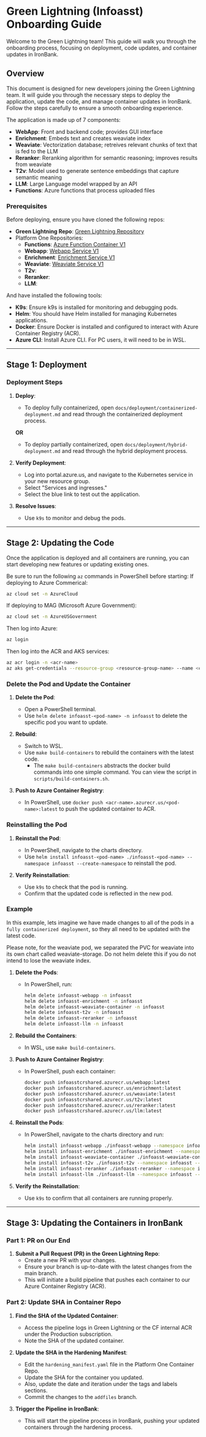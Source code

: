 # Green Lightning (Infoasst) Onboarding Guide

Welcome to the Green Lightning team! This guide will walk you through the onboarding process, focusing on deployment, code updates, and container updates in IronBank.

## Overview
This document is designed for new developers joining the Green Lightning team. It will guide you through the necessary steps to deploy the application, update the code, and manage container updates in IronBank. Follow the steps carefully to ensure a smooth onboarding experience.

The application is made up of 7 components:

- **WebApp**: Front and backend code; provides GUI interface
- **Enrichment**: Embeds text and creates weaviate index
- **Weaviate**: Vectorization database; retreives relevant chunks of text that is fed to the LLM
- **Reranker**: Reranking algorithm for semantic reasoning; improves results from weaviate
- **T2v**: Model used to generate sentence embeddings that capture semantic meaning
- **LLM**: Large Language model wrapped by an API 
- **Functions**: Azure functions that process uploaded files


### Prerequisites
Before deploying, ensure you have cloned the following repos:
   - **Green Lightning Repo**: [Green Lightning Repository](https://cloudfitsoftware.visualstudio.com/CloudFit/_git/CloudFit.GreenLightning)
   - Platform One Repositories:
      - **Functions**: [Azure Function Container V1](https://repo1.dso.mil/dsop/cloudfit/ai/azure-function-container-v1.git)
      - **Webapp**: [Webapp Service V1](https://repo1.dso.mil/dsop/cloudfit/ai/webapp-front-end-v1.git)
      - **Enrichment**: [Enrichment Service V1](https://repo1.dso.mil/dsop/cloudfit/ai/enrichment-services-v1.git)
      - **Weaviate**: [Weaviate Service V1](https://repo1.dso.mil/dsop/cloudfit/ai/weaviate-v1.git)
      - **T2v**:
      - **Reranker**:
      - **LLM**:

And have installed the following tools:
   - **K9s**: Ensure k9s is installed for monitoring and debugging pods. 
   - **Helm**: You should have Helm installed for managing Kubernetes applications.
   - **Docker**: Ensure Docker is installed and configured to interact with Azure Container Registry (ACR).
   - **Azure CLI**: Install Azure CLI. For PC users, it will need to be in WSL.

---

## Stage 1: Deployment

### Deployment Steps

1. **Deploy**:
   - To deploy fully containerized, open `docs/deployment/containerized-deployment.md` and read through the containerized deployment process.
   
   **OR**
   
   - To deploy partially containerized, open `docs/deployment/hybrid-deployment.md` and read through the hybrid deployment process.

2. **Verify Deployment**:
   - Log into portal.azure.us, and navigate to the Kubernetes service in your new resource group.
   - Select "Services and ingresses."
   - Select the blue link to test out the application.

3. **Resolve Issues**:
   - Use `k9s` to monitor and debug the pods.

---

## Stage 2: Updating the Code

Once the application is deployed and all containers are running, you can start developing new features or updating existing ones.

Be sure to run the following `az` commands in PowerShell before starting: 
If deploying to Azure Commerical:
```bash
az cloud set -n AzureCloud
```
If deploying to MAG (Microsoft Azure Government):
```bash
az cloud set -n AzureUSGovernment
```
Then log into Azure:
```bash
az login
```
Then log into the ACR and AKS services:
```bash
az acr login -n <acr-name>
az aks get-credentials --resource-group <resource-group-name> --name <cluster-name>
```

### Delete the Pod and Update the Container

1. **Delete the Pod**:
   - Open a PowerShell terminal.
   - Use `helm delete infoasst-<pod-name> -n infoasst` to delete the specific pod you want to update.

2. **Rebuild**:
   - Switch to WSL.
   - Use `make build-containers` to rebuild the containers with the latest code.
      - The `make build-containers` abstracts the docker build commands into one simple command. You can view the script in `scripts/build-containers.sh`.

3. **Push to Azure Container Registry**:
   - In PowerShell, use `docker push <acr-name>.azurecr.us/<pod-name>:latest` to push the updated container to ACR.

### Reinstalling the Pod

1. **Reinstall the Pod**:
   - In PowerShell, navigate to the charts directory.
   - Use `helm install infoasst-<pod-name> ./infoasst-<pod-name> --namespace infoasst --create-namespace` to reinstall the pod.

2. **Verify Reinstallation**:
   - Use `k9s` to check that the pod is running.
   - Confirm that the updated code is reflected in the new pod.

### Example
In this example, lets imagine we have made changes to all of the pods in a `fully containerized deployment`, so they all need to be updated with the latest code.

Please note, for the weaviate pod, we separated the PVC for weaviate into its own chart called weaviate-storage. Do not helm delete this if you do not intend to lose the weaviate index.  

1. **Delete the Pods**:
   - In PowerShell, run:
     ```bash
     helm delete infoasst-webapp -n infoasst
     helm delete infoasst-enrichment -n infoasst
     helm delete infoasst-weaviate-container -n infoasst
     helm delete infoasst-t2v -n infoasst
     helm delete infoasst-reranker -n infoasst
     helm delete infoasst-llm -n infoasst
     ```

2. **Rebuild the Containers**:
   - In WSL, use `make build-containers`.

3. **Push to Azure Container Registry**:
   - In PowerShell, push each container:
     ```bash
     docker push infoasstcrshared.azurecr.us/webapp:latest
     docker push infoasstcrshared.azurecr.us/enrichment:latest
     docker push infoasstcrshared.azurecr.us/weaviate:latest
     docker push infoasstcrshared.azurecr.us/t2v:latest
     docker push infoasstcrshared.azurecr.us/reranker:latest
     docker push infoasstcrshared.azurecr.us/llm:latest
     ```

4. **Reinstall the Pods**:
   - In PowerShell, navigate to the charts directory and run:
     ```bash
     helm install infoasst-webapp ./infoasst-webapp --namespace infoasst --create-namespace
     helm install infoasst-enrichment ./infoasst-enrichment --namespace infoasst --create-namespace
     helm install infoasst-weaviate-container ./infoasst-weaviate-container --namespace infoasst --create-namespace
     helm install infoasst-t2v ./infoasst-t2v --namespace infoasst --create-namespace
     helm install infoasst-reranker ./infoasst-reranker --namespace infoasst --create-namespace
     helm install infoasst-llm ./infoasst-llm --namespace infoasst --create-namespace
     ```

5. **Verify the Reinstallation**:
   - Use `k9s` to confirm that all containers are running properly.

---

## Stage 3: Updating the Containers in IronBank

### Part 1: PR on Our End

1. **Submit a Pull Request (PR) in the Green Lightning Repo**:
   - Create a new PR with your changes.
   - Ensure your branch is up-to-date with the latest changes from the main branch.
   - This will initiate a build pipeline that pushes each container to our Azure Container Registry (ACR).

### Part 2: Update SHA in Container Repo

1. **Find the SHA of the Updated Container**:
   - Access the pipeline logs in Green Lightning or the CF internal ACR under the Production subscription.
   - Note the SHA of the updated container.

2. **Update the SHA in the Hardening Manifest**:
   - Edit the `hardening_manifest.yaml` file in the Platform One Container Repo.
   - Update the SHA for the container you updated.
   - Also, update the date and iteration under the tags and labels sections.
   - Commit the changes to the `addfiles` branch.

3. **Trigger the Pipeline in IronBank**:
   - This will start the pipeline process in IronBank, pushing your updated containers through the hardening process.
